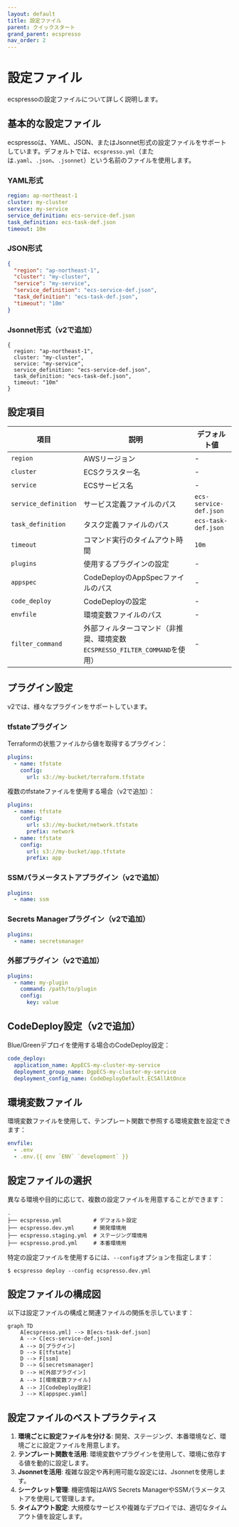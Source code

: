 ```yaml
---
layout: default
title: 設定ファイル
parent: クイックスタート
grand_parent: ecspresso
nav_order: 2
---
```


# 設定ファイル

ecspressoの設定ファイルについて詳しく説明します。

## 基本的な設定ファイル

ecspressoは、YAML、JSON、またはJsonnet形式の設定ファイルをサポートしています。デフォルトでは、`ecspresso.yml`（または`.yaml`、`.json`、`.jsonnet`）という名前のファイルを使用します。

### YAML形式

```yaml
region: ap-northeast-1
cluster: my-cluster
service: my-service
service_definition: ecs-service-def.json
task_definition: ecs-task-def.json
timeout: 10m
```

### JSON形式

```json
{
  "region": "ap-northeast-1",
  "cluster": "my-cluster",
  "service": "my-service",
  "service_definition": "ecs-service-def.json",
  "task_definition": "ecs-task-def.json",
  "timeout": "10m"
}
```

### Jsonnet形式（v2で追加）

```jsonnet
{
  region: "ap-northeast-1",
  cluster: "my-cluster",
  service: "my-service",
  service_definition: "ecs-service-def.json",
  task_definition: "ecs-task-def.json",
  timeout: "10m"
}
```

## 設定項目

| 項目 | 説明 | デフォルト値 |
|------|------|------------|
| `region` | AWSリージョン | - |
| `cluster` | ECSクラスター名 | - |
| `service` | ECSサービス名 | - |
| `service_definition` | サービス定義ファイルのパス | `ecs-service-def.json` |
| `task_definition` | タスク定義ファイルのパス | `ecs-task-def.json` |
| `timeout` | コマンド実行のタイムアウト時間 | `10m` |
| `plugins` | 使用するプラグインの設定 | - |
| `appspec` | CodeDeployのAppSpecファイルのパス | - |
| `code_deploy` | CodeDeployの設定 | - |
| `envfile` | 環境変数ファイルのパス | - |
| `filter_command` | 外部フィルターコマンド（非推奨、環境変数`ECSPRESSO_FILTER_COMMAND`を使用） | - |

## プラグイン設定

v2では、様々なプラグインをサポートしています。

### tfstateプラグイン

Terraformの状態ファイルから値を取得するプラグイン：

```yaml
plugins:
  - name: tfstate
    config:
      url: s3://my-bucket/terraform.tfstate
```

複数のtfstateファイルを使用する場合（v2で追加）：

```yaml
plugins:
  - name: tfstate
    config:
      url: s3://my-bucket/network.tfstate
      prefix: network
  - name: tfstate
    config:
      url: s3://my-bucket/app.tfstate
      prefix: app
```

### SSMパラメータストアプラグイン（v2で追加）

```yaml
plugins:
  - name: ssm
```

### Secrets Managerプラグイン（v2で追加）

```yaml
plugins:
  - name: secretsmanager
```

### 外部プラグイン（v2で追加）

```yaml
plugins:
  - name: my-plugin
    command: /path/to/plugin
    config:
      key: value
```

## CodeDeploy設定（v2で追加）

Blue/Greenデプロイを使用する場合のCodeDeploy設定：

```yaml
code_deploy:
  application_name: AppECS-my-cluster-my-service
  deployment_group_name: DgpECS-my-cluster-my-service
  deployment_config_name: CodeDeployDefault.ECSAllAtOnce
```

## 環境変数ファイル

環境変数ファイルを使用して、テンプレート関数で参照する環境変数を設定できます：

```yaml
envfile:
  - .env
  - .env.{{ env `ENV` `development` }}
```

## 設定ファイルの選択

異なる環境や目的に応じて、複数の設定ファイルを用意することができます：

```
.
├── ecspresso.yml          # デフォルト設定
├── ecspresso.dev.yml      # 開発環境用
├── ecspresso.staging.yml  # ステージング環境用
├── ecspresso.prod.yml     # 本番環境用
```

特定の設定ファイルを使用するには、`--config`オプションを指定します：

```console
$ ecspresso deploy --config ecspresso.dev.yml
```

## 設定ファイルの構成図

以下は設定ファイルの構成と関連ファイルの関係を示しています：

```mermaid
graph TD
    A[ecspresso.yml] --> B[ecs-task-def.json]
    A --> C[ecs-service-def.json]
    A --> D[プラグイン]
    D --> E[tfstate]
    D --> F[ssm]
    D --> G[secretsmanager]
    D --> H[外部プラグイン]
    A --> I[環境変数ファイル]
    A --> J[CodeDeploy設定]
    J --> K[appspec.yaml]
```

## 設定ファイルのベストプラクティス

1. **環境ごとに設定ファイルを分ける**: 開発、ステージング、本番環境など、環境ごとに設定ファイルを用意します。
2. **テンプレート関数を活用**: 環境変数やプラグインを使用して、環境に依存する値を動的に設定します。
3. **Jsonnetを活用**: 複雑な設定や再利用可能な設定には、Jsonnetを使用します。
4. **シークレット管理**: 機密情報はAWS Secrets ManagerやSSMパラメータストアを使用して管理します。
5. **タイムアウト設定**: 大規模なサービスや複雑なデプロイでは、適切なタイムアウト値を設定します。
